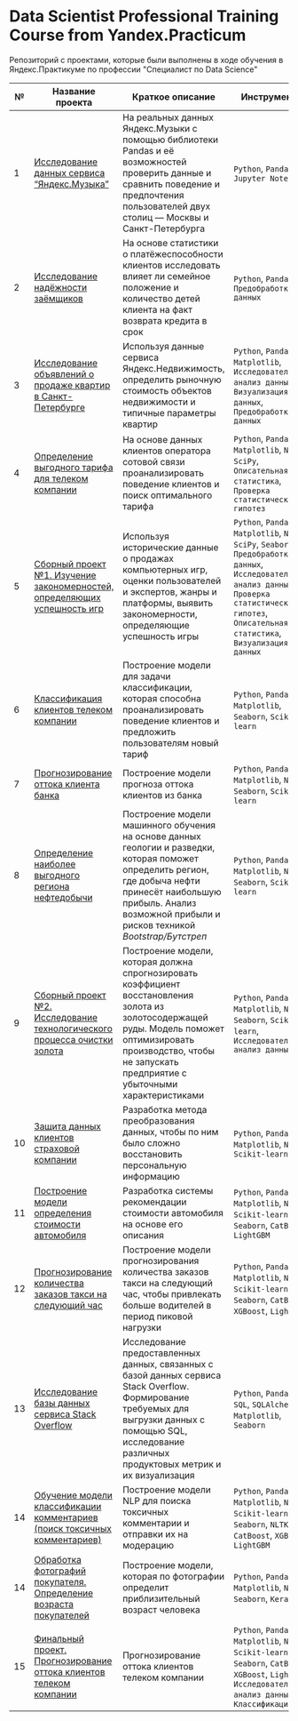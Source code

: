 # Data Scientist Professional Training Course from Yandex.Practicum

 Репозиторий с проектами, которые были выполнены в ходе обучения в Яндекс.Практикуме по профессии "Специалист по Data Science"

| № | Название проекта  | Краткое описание | Инструменты |
|--|--|--|--|
|1| [Исследование данных сервиса “Яндекс.Музыка”](https://github.com/radmirsib/DataScience_Yandex/tree/2ac88503e4e9b1e2f28ec2c3bef5cad30b1b0366/01_yandex_music) | На реальных данных Яндекс.Музыки c помощью библиотеки Pandas и её возможностей проверить данные и сравнить поведение и предпочтения пользователей двух столиц — Москвы и Санкт-Петербурга | `Python`, `Pandas`, `Jupyter Notebook` |
|2| [Исследование надёжности заёмщиков](https://github.com/radmirsib/DataScience_Yandex/tree/a5516b38595a3461d20bd0b3d8fb18e2f1d7742d/02_borrower_reliability) | На основе статистики о платёжеспособности клиентов исследовать влияет ли семейное положение и количество детей клиента на факт возврата кредита в срок | `Python`, `Pandas`, `Предобработка данных` |
|3| [Исследование объявлений о продаже квартир в Санкт-Петербурге](https://github.com/radmirsib/yandex_practicum_DS_projects/tree/a56584fcb96c55333ef71a4e63ac86b672feec62/03_real_estate_spb) | Используя данные сервиса Яндекс.Недвижимость, определить рыночную стоимость объектов недвижимости и типичные параметры квартир | `Python`, `Pandas`, `Matplotlib`, `Исследовательский анализ данных`, `Визуализация данных`, `Предобработка данных`|
|4| [Определение выгодного тарифа для телеком компании](https://github.com/radmirsib/yandex_practicum_DS_projects/tree/8d5f5cd1ea043316a275054467b032947a229490/04_telecom_tariff) | На основе данных клиентов оператора сотовой связи проанализировать поведение клиентов и поиск оптимального тарифа | `Python`, `Pandas`, `Matplotlib`, `NumPy`, `SciPy`, `Описательная статистика`, `Проверка статистических гипотез`|
|5| [Сборный проект №1. Изучение закономерностей, определяющих успешность игр](https://github.com/radmirsib/yandex_practicum_DS_projects/tree/1e5343ed570605049d77cc20566e884dc9b4f137/05_games_success) | Используя исторические данные о продажах компьютерных игр, оценки пользователей и экспертов, жанры и платформы, выявить закономерности, определяющие успешность игры | `Python`, `Pandas`, `Matplotlib`, `NumPy`, `SciPy`, `Seaborn`, `Предобработка данных`, `Исследовательский анализ данных`, `Проверка статистических гипотез`, `Описательная статистика`, `Визуализация данных`|
|6| [Классификация клиентов телеком компании](https://github.com/radmirsib/yandex_practicum_DS_projects/tree/d923a4a965a197c075d073696e9b9886ddb135de/06_telecom_clients) | Построение модели для задачи классификации, которая способна проанализировать поведение клиентов и предложить пользователям новый тариф | `Python`, `Pandas`, `Matplotlib`, `Seaborn`, `Scikit-learn`|
|7| [Прогнозирование оттока клиента банка](https://github.com/radmirsib/yandex_practicum_DS_projects/tree/71472bc996d83e554eb7bf4bf666d41dda4ce80c/07_bank_clients_leaving) | Построение модели прогноза оттока клиентов из банка | `Python`, `Pandas`, `Matplotlib`, `NumPy`, `Seaborn`, `Scikit-learn`|
|8| [Определение наиболее выгодного региона нефтедобычи](https://github.com/radmirsib/yandex_practicum_DS_projects/tree/374f6d55c54976495efcb02add3a5ea0a782ab4e/08_oil_boreholes) | Построение модели машинного обучения на основе данных геологии и разведки, которая поможет определить регион, где добыча нефти принесёт наибольшую прибыль. Анализ возможной прибыли и рисков техникой _Bootstrap/Бутстреп_ | `Python`, `Pandas`, `Matplotlib`, `NumPy`, `Seaborn`, `Scikit-learn`|
|9| [Сборный проект №2. Исследование технологического процесса очистки золота](https://github.com/radmirsib/yandex_practicum_DS_projects/tree/6b9534630f8273f16c40bb3974cdddbfda0155bf/09_gold_flotation) | Построение модели, которая должна cпрогнозировать коэффициент восстановления золота из золотосодержащей руды. Модель поможет оптимизировать производство, чтобы не запускать предприятие с убыточными характеристиками | `Python`, `Pandas`, `Matplotlib`, `NumPy`, `Seaborn`, `Scikit-learn`, `Исследовательский анализ данных`|
|10| [Защита данных клиентов страховой компании](https://github.com/radmirsib/yandex_practicum_DS_projects/tree/49bc46a75f1b169482059c2148974a9cbcb62415/10_data_protection) | Разработка метода преобразования данных, чтобы по ним было сложно восстановить персональную информацию | `Python`, `Pandas`, `Matplotlib`, `NumPy`, `Scikit-learn`|
|11| [Построение модели определения стоимости автомобиля](https://github.com/radmirsib/yandex_practicum_DS_projects/tree/92676a134717496768d7221755f72adb3a87e7c6/11_car_cost) | Разработка системы рекомендации стоимости автомобиля на основе его описания | `Python`, `Pandas`, `Matplotlib`, `NumPy`, `Scikit-learn`, `Seaborn`, `CatBoost`, `LightGBM`|
|12| [Прогнозирование количества заказов такси на следующий час](https://github.com/radmirsib/yandex_practicum_DS_projects/tree/279ec7a1061323b629ea5a07b59e7742d28d2413/12_taxi_orders) | Построение модели прогнозирования количества заказов такси на следующий час, чтобы привлекать больше водителей в период пиковой нагрузки | `Python`, `Pandas`, `Matplotlib`, `NumPy`, `Scikit-learn`, `Seaborn`, `CatBoost`, `XGBoost`, `LightGBM`|
|13| [Исследование базы данных сервиса Stack Overflow](https://github.com/radmirsib/yandex_practicum_DS_projects/tree/main/12_stackoverflow) | Исследование предоставленных данных, связанных с базой данных сервиса Stack Overflow. Формирование требуемых для выгрузки данных с помощью SQL, исследование различных продуктовых метрик и их визуализация | `Python`, `Pandas`, `SQL`, `SQLAlchemy`, `Matplotlib`, `Seaborn`|
|14| [Обучение модели классификации комментариев (поиск токсичных комментариев)](https://github.com/radmirsib/yandex_practicum_DS_projects/tree/main/13_NLP) | Построение модели NLP для поиска токсичных комментарии и отправки их на модерацию | `Python`, `Pandas`, `Matplotlib`, `NumPy`, `Scikit-learn`, `Seaborn`, `NLTK`, `Re`, `CatBoost`, `XGBoost`, `LightGBM`|
|14| [Обработка фотографий покупателя. Определение возраста покупателей](https://github.com/radmirsib/yandex_practicum_DS_projects/tree/main/14_CV) |Построение модели, которая по фотографии определит приблизительный возраст человека | `Python`, `Pandas`, `Matplotlib`, `NumPy`, `Seaborn`, `Keras`|
|15| [Финальный проект. Прогнозирование оттока клиентов телеком компании](https://github.com/radmirsib/yandex_practicum_DS_projects/tree/main/15_final_project) |Прогнозирование оттока клиентов телеком компании | `Python`, `Pandas` , `Matplotlib`, `NumPy`, `Scikit-learn`, `Seaborn`, `CatBoost`, `XGBoost`, `LightGBM`, `Исследовательский анализ данных`, `Классификация`|
